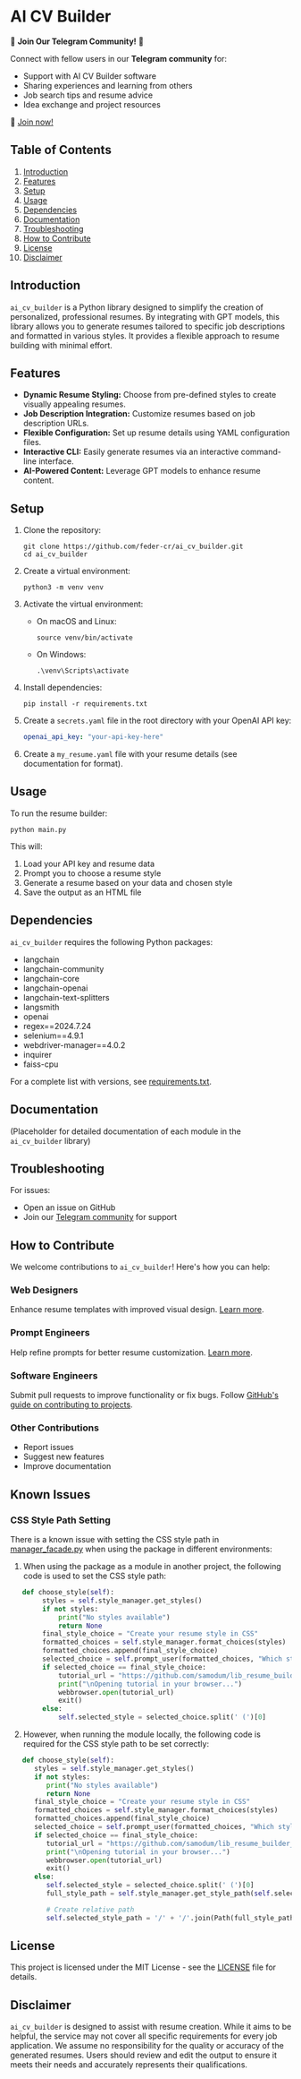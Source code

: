 # AI CV Builder

🚀 **Join Our Telegram Community!** 🚀

Connect with fellow users in our **Telegram community** for:

- Support with AI CV Builder software
- Sharing experiences and learning from others
- Job search tips and resume advice
- Idea exchange and project resources

📲 [Join now!](https://t.me/AICVBuilderCommunity)

## Table of Contents

1. [Introduction](#introduction)
2. [Features](#features)
3. [Setup](#setup)
4. [Usage](#usage)
5. [Dependencies](#dependencies)
6. [Documentation](#documentation)
7. [Troubleshooting](#troubleshooting)
8. [How to Contribute](#how-to-contribute)
9. [License](#license)
10. [Disclaimer](#disclaimer)

## Introduction

`ai_cv_builder` is a Python library designed to simplify the creation of personalized, professional resumes. By integrating with GPT models, this library allows you to generate resumes tailored to specific job descriptions and formatted in various styles. It provides a flexible approach to resume building with minimal effort.

## Features

- **Dynamic Resume Styling:** Choose from pre-defined styles to create visually appealing resumes.
- **Job Description Integration:** Customize resumes based on job description URLs.
- **Flexible Configuration:** Set up resume details using YAML configuration files.
- **Interactive CLI:** Easily generate resumes via an interactive command-line interface.
- **AI-Powered Content:** Leverage GPT models to enhance resume content.

## Setup

1. Clone the repository:

   ```
   git clone https://github.com/feder-cr/ai_cv_builder.git
   cd ai_cv_builder
   ```

2. Create a virtual environment:

   ```
   python3 -m venv venv
   ```

3. Activate the virtual environment:

   - On macOS and Linux:
     ```
     source venv/bin/activate
     ```
   - On Windows:
     ```
     .\venv\Scripts\activate
     ```

4. Install dependencies:

   ```
   pip install -r requirements.txt
   ```

5. Create a `secrets.yaml` file in the root directory with your OpenAI API key:

   ```yaml
   openai_api_key: "your-api-key-here"
   ```

6. Create a `my_resume.yaml` file with your resume details (see documentation for format).

## Usage

To run the resume builder:

```
python main.py
```

This will:

1. Load your API key and resume data
2. Prompt you to choose a resume style
3. Generate a resume based on your data and chosen style
4. Save the output as an HTML file

## Dependencies

`ai_cv_builder` requires the following Python packages:

- langchain
- langchain-community
- langchain-core
- langchain-openai
- langchain-text-splitters
- langsmith
- openai
- regex==2024.7.24
- selenium==4.9.1
- webdriver-manager==4.0.2
- inquirer
- faiss-cpu

For a complete list with versions, see [requirements.txt](requirements.txt).

## Documentation

(Placeholder for detailed documentation of each module in the `ai_cv_builder` library)

## Troubleshooting

For issues:

- Open an issue on GitHub
- Join our [Telegram community](https://t.me/AICVBuilderCommunity) for support

## How to Contribute

We welcome contributions to `ai_cv_builder`! Here's how you can help:

### Web Designers

Enhance resume templates with improved visual design. [Learn more](how_to_contribute/web_designer.md).

### Prompt Engineers

Help refine prompts for better resume customization. [Learn more](how_to_contribute/prompt_engineer.md).

### Software Engineers

Submit pull requests to improve functionality or fix bugs. Follow [GitHub's guide on contributing to projects](https://docs.github.com/en/get-started/exploring-projects-on-github/contributing-to-a-project).

### Other Contributions

- Report issues
- Suggest new features
- Improve documentation

## Known Issues

### CSS Style Path Setting

There is a known issue with setting the CSS style path in [manager_facade.py](manager_facade.py) when using the package in different environments:

1. When using the package as a module in another project, the following code is used to set the CSS style path:

```python
   def choose_style(self):
        styles = self.style_manager.get_styles()
        if not styles:
            print("No styles available")
            return None
        final_style_choice = "Create your resume style in CSS"
        formatted_choices = self.style_manager.format_choices(styles)
        formatted_choices.append(final_style_choice)
        selected_choice = self.prompt_user(formatted_choices, "Which style would you like to adopt?")
        if selected_choice == final_style_choice:
            tutorial_url = "https://github.com/samodum/lib_resume_builder_AIHawk/blob/main/how_to_contribute/web_designer.md"
            print("\nOpening tutorial in your browser...")
            webbrowser.open(tutorial_url)
            exit()
        else:
            self.selected_style = selected_choice.split(' (')[0]
```

2. However, when running the module locally, the following code is required for the CSS style path to be set correctly:

```python
   def choose_style(self):
      styles = self.style_manager.get_styles()
      if not styles:
         print("No styles available")
         return None
      final_style_choice = "Create your resume style in CSS"
      formatted_choices = self.style_manager.format_choices(styles)
      formatted_choices.append(final_style_choice)
      selected_choice = self.prompt_user(formatted_choices, "Which style would you like to adopt?")
      if selected_choice == final_style_choice:
         tutorial_url = "https://github.com/samodum/lib_resume_builder_AIHawk/blob/main/how_to_contribute/web_designer.md"
         print("\nOpening tutorial in your browser...")
         webbrowser.open(tutorial_url)
         exit()
      else:
         self.selected_style = selected_choice.split(' (')[0]
         full_style_path = self.style_manager.get_style_path(self.selected_style)

         # Create relative path
         self.selected_style_path = '/' + '/'.join(Path(full_style_path).parts[-3:])
```

## License

This project is licensed under the MIT License - see the [LICENSE](LICENSE) file for details.

## Disclaimer

`ai_cv_builder` is designed to assist with resume creation. While it aims to be helpful, the service may not cover all specific requirements for every job application. We assume no responsibility for the quality or accuracy of the generated resumes. Users should review and edit the output to ensure it meets their needs and accurately represents their qualifications.
